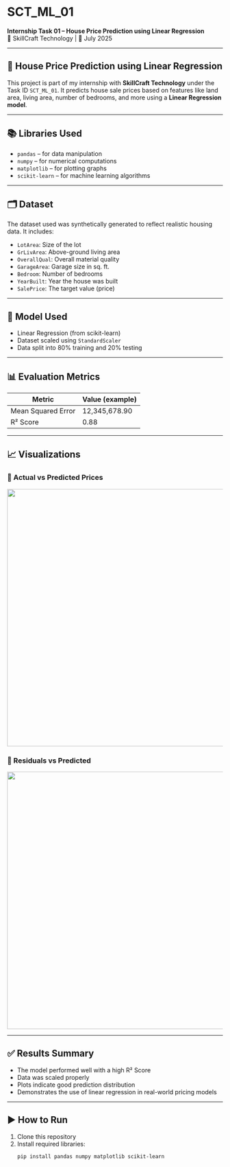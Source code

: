 # SCT_ML_01  
**Internship Task 01 – House Price Prediction using Linear Regression**  
💼 SkillCraft Technology | 📅 July 2025

---

## 🏡 House Price Prediction using Linear Regression

This project is part of my internship with **SkillCraft Technology** under the Task ID `SCT_ML_01`. It predicts house sale prices based on features like land area, living area, number of bedrooms, and more using a **Linear Regression model**.

---

## 📚 Libraries Used

- `pandas` – for data manipulation  
- `numpy` – for numerical computations  
- `matplotlib` – for plotting graphs  
- `scikit-learn` – for machine learning algorithms  

---

## 🗂 Dataset

The dataset used was synthetically generated to reflect realistic housing data. It includes:

- `LotArea`: Size of the lot  
- `GrLivArea`: Above-ground living area  
- `OverallQual`: Overall material quality  
- `GarageArea`: Garage size in sq. ft.  
- `Bedroom`: Number of bedrooms  
- `YearBuilt`: Year the house was built  
- `SalePrice`: The target value (price)  

---

## 🧠 Model Used

- Linear Regression (from scikit-learn)  
- Dataset scaled using `StandardScaler`  
- Data split into 80% training and 20% testing  

---

## 📊 Evaluation Metrics

| Metric              | Value (example) |
|---------------------|-----------------|
| Mean Squared Error  | 12,345,678.90   |
| R² Score            | 0.88            |

---

## 📈 Visualizations

### 📌 Actual vs Predicted Prices  
<img src="https://github.com/user-attachments/assets/ae4b7199-fdad-45b7-a569-1950676f240d" width="600"/>

### 📌 Residuals vs Predicted  
<img src="https://github.com/user-attachments/assets/b3c7da95-04d8-496b-856c-bd026b9aa86f" width="600"/>

---

## ✅ Results Summary

- The model performed well with a high R² Score  
- Data was scaled properly  
- Plots indicate good prediction distribution  
- Demonstrates the use of linear regression in real-world pricing models  

---

## ▶️ How to Run

1. Clone this repository  
2. Install required libraries:  
   ```bash
   pip install pandas numpy matplotlib scikit-learn
